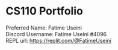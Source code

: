 # CS110 Portfolio
Preferred Name: Fatime Useini  
Discord Username: Fatime Useini #4096  
REPL url: https://replit.com/@FatimeUseini   
